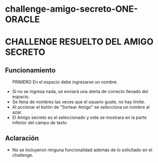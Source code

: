 # challenge-amigo-secreto-ONE-ORACLE
<h1>CHALLENGE RESUELTO DEL AMIGO SECRETO</h1>

<h2>Funcionamiento</h2>
<ul>PRIMERO En el espacio debe ingresarse un nombre.</ul>

- Si no se ingresa nada, se enviará una alerta de correcto llenado del espacio.
- Se llena de nombres las veces que el usuario guste, no hay limite.
- Al accionar el botón de "Sortear Amigo" se selecciona un nombre al azar.
- El Amigo secreto es el seleccionado y este se mostrara en la parte inferior del campo de texto

<h2>Aclaración</h2>

- No se incluyeron ninguna funcionalidad además de lo solicitado en el challenge.
